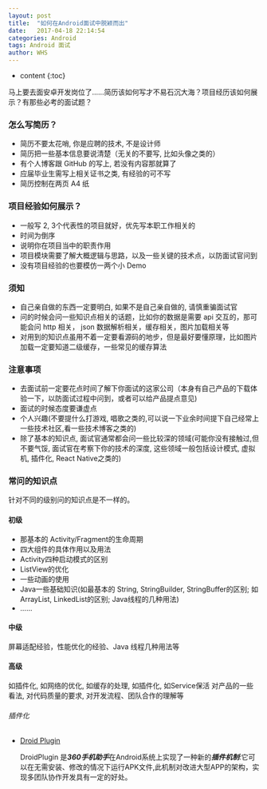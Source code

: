 ```yaml
---
layout: post
title:  "如何在Android面试中脱颖而出"
date:   2017-04-18 22:14:54
categories: Android
tags: Android 面试
author: WHS
---
```


* content
{:toc}

马上要去面安卓开发岗位了……简历该如何写才不易石沉大海？项目经历该如何展示？有那些必考的面试题？







### 怎么写简历？

* 简历不要太花哨, 你是应聘的技术, 不是设计师
* 简历把一些基本信息要说清楚（无关的不要写, 比如头像之类的）
* 有个人博客跟 GitHub 的写上, 若没有内容那就算了
* 应届毕业生需写上相关证书之类, 有经验的可不写
* 简历控制在两页 A4 纸

### 项目经验如何展示？  

* 一般写 2, 3个代表性的项目就好，优先写本职工作相关的
* 时间为倒序
* 说明你在项目当中的职责作用
* 项目模块需要了解大概逻辑与思路，以及一些关键的技术点，以防面试官问到
* 没有项目经验的也要模仿一两个小 Demo 

### 须知 

* 自己亲自做的东西一定要明白, 如果不是自己亲自做的, 请慎重骗面试官
* 问的时候会问一些知识点相关的话题，比如你的数据是需要 api 交互的，那可能会问 http 相关， json 数据解析相关，缓存相关，图片加载相关等
* 对用到的知识点虽用不着一定要看源码的地步，但是最好要懂原理，比如图片加载一定要知道二级缓存，一些常见的缓存算法

### 注意事项    

* 去面试前一定要花点时间了解下你面试的这家公司（本身有自己产品的下载体验一下，以防面试过程中问到，或者可以给产品提点意见)
* 面试的时候态度要谦虚点
* 个人兴趣(不要提什么打游戏, 唱歌之类的,可以说一下业余时间提下自己经常上一些技术社区,看一些技术博客之类的)
* 除了基本的知识点, 面试官通常都会问一些比较深的领域(可能你没有接触过,但不要气馁, 面试官在考察下你的技术的深度, 这些领域一般包括设计模式, 虚拟机, 插件化, React Native之类的)

### 常问的知识点    
针对不同的级别问的知识点是不一样的。    

#### 初级

* 那基本的 Activity/Fragment的生命周期
* 四大组件的具体作用以及用法
* Activity四种启动模式的区别
* ListView的优化
* 一些动画的使用
* Java一些基础知识(如最基本的 String, StringBuilder, StringBuffer的区别; 如ArrayList, LinkedList的区别; Java线程的几种用法)
* ......

#### 中级
   
屏幕适配经验，性能优化的经验、Java 线程几种用法等

#### 高级    

如插件化, 如网络的优化, 如缓存的处理, 如插件化, 如Service保活
对产品的一些看法, 对代码质量的要求, 对开发流程、团队合作的理解等

###### 插件化

* [Droid Plugin](https://github.com/DroidPluginTeam/DroidPlugin)

  DroidPlugin 是***360手机助手***在Android系统上实现了一种新的***插件机制***:它可以在无需安装、修改的情况下运行APK文件,此机制对改进大型APP的架构，实现多团队协作开发具有一定的好处。
 



